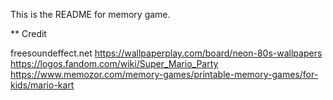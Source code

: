 This is the README for memory game.

** Credit

freesoundeffect.net
https://wallpaperplay.com/board/neon-80s-wallpapers
https://logos.fandom.com/wiki/Super_Mario_Party
https://www.memozor.com/memory-games/printable-memory-games/for-kids/mario-kart